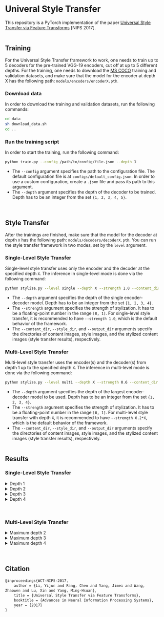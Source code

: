 # Univeral Style Transfer

This repository is a PyTorch implementation of the paper [Universal Style Transfer via Feature Transforms](https://proceedings.neurips.cc/paper_files/paper/2017/file/49182f81e6a13cf5eaa496d51fea6406-Paper.pdf) [NIPS 2017].<br><br>

## Training

For the Universal Style Transfer framework to work, one needs to train up to 5 decoders for the pre-trained VGG-19 encoders, cut off at up to 5 different depths. For the training, one needs to download the [MS COCO](https://cocodataset.org/#home) training and validation datasets, and make sure that the model for the encoder at depth X has the following path: `models/encoders/encoderX.pth`.<br>

### Download data

In order to download the training and validation datasets, run the following commands:

```bash
cd data
sh download_data.sh
cd ..
```

### Run the training script

In order to start the training, run the following command:

```bash
python train.py --config /path/to/config/file.json --depth 1
```

* The `--config` argument specifies the path to the configuration file. The default configuration file is at `configs/default_config.json`. In order to use a custom configuration, create a `.json` file and pass its path to this argument.
* The `--depth` argument specifies the depth of the decoder to be trained. Depth has to be an integer from the set `{1, 2, 3, 4, 5}`.<br><br><br>

## Style Transfer

After the trainings are finished, make sure that the model for the decoder at depth `X` has the following path: `models/decoders/decoderX.pth`. You can run the style transfer framework in two modes, set by the `level` argument.

### Single-Level Style Transfer

Single-level style transfer uses only the encoder and the decoder at the specified depth `X`. The inference in single-level mode is done via the following command:

```bash
python stylize.py --level single --depth X --strength 1.0 --content_dir /path/to/content/directory --style_dir /path/to/style/directory --output_dir /path/to/output/directory
```

* The `--depth` argument specifies the depth of the single encoder-decoder model. Depth has to be an integer from the set `{1, 2, 3, 4}`.
* The `--strength` argument specifies the strength of stylization. It has to be a floating-point number in the range `[0, 1]`. For single-level style transfer, it is recommended to have `--strength 1.0`, which is the default behavior of the framework.
* The `--content_dir`, `--style_dir`, and `--output_dir` arguments specify the directories of content images, style images, and the stylized content images (style transfer results), respectively.

### Multi-Level Style Transfer

Multi-level style transfer uses the encoder(s) and the decoder(s) from depth 1 up to the specified depth `X`. The inference in multi-level mode is done via the following command:

```bash
python stylize.py --level multi --depth X --strength 0.6 --content_dir /path/to/content/directory --style_dir /path/to/style/directory --output_dir /path/to/output/directory
```

* The `--depth` argument specifies the depth of the largest encoder-decoder model to be used. Depth has to be an integer from the set `{1, 2, 3, 4}`.
* The `--strength` argument specifies the strength of stylization. It has to be a floating-point number in the range `[0, 1]`. For multi-level style transfer with depth `X`, it is recommended to have `--strength 0.2*X`, which is the default behavior of the framework.
* The `--content_dir`, `--style_dir`, and `--output_dir` arguments specify the directories of content images, style images, and the stylized content images (style transfer results), respectively.<br><br>

## Results

### Single-Level Style Transfer

<details>
<summary>Depth 1</summary>
<br>
<table class="center">
<tr>
  <td width=25% align="center"></td>
  <td width=25% align="center"><img src="data/contents/face.jpg" raw=true></td>
  <td width=25% align="center"><img src="data/contents/in1.jpg" raw=true></td>
  <td width=25% align="center"><img src="data/contents/in4.jpg" raw=true></td>
</tr>
<tr>
  <td width=25% align="center"><img src="data/styles/brick.jpg" raw=true></td>
  <td width=25% align="center"><img src="results/single-level/depth-1/style_brick/face.png" raw=true></td>
  <td width=25% align="center"><img src="results/single-level/depth-1/style_brick/in1.png" raw=true></td>
  <td width=25% align="center"><img src="results/single-level/depth-1/style_brick/in4.png" raw=true></td>
</tr>
<tr>
  <td width=25% align="center"><img src="data/styles/in1.jpg" raw=true></td>
  <td width=25% align="center"><img src="results/single-level/depth-1/style_in1/face.png" raw=true></td>
  <td width=25% align="center"><img src="results/single-level/depth-1/style_in1/in1.png" raw=true></td>
  <td width=25% align="center"><img src="results/single-level/depth-1/style_in1/in4.png" raw=true></td>
</tr>
<tr>
  <td width=25% align="center"><img src="data/styles/tiger.jpg" raw=true></td>
  <td width=25% align="center"><img src="results/single-level/depth-1/style_tiger/face.png" raw=true></td>
  <td width=25% align="center"><img src="results/single-level/depth-1/style_tiger/in1.png" raw=true></td>
  <td width=25% align="center"><img src="results/single-level/depth-1/style_tiger/in4.png" raw=true></td>
</tr>  
</table>
</details>
<details>
<summary>Depth 2</summary>
<br>
<table class="center">
<tr>
  <td width=25% align="center"></td>
  <td width=25% align="center"><img src="data/contents/face.jpg" raw=true></td>
  <td width=25% align="center"><img src="data/contents/in1.jpg" raw=true></td>
  <td width=25% align="center"><img src="data/contents/in4.jpg" raw=true></td>
</tr>
<tr>
  <td width=25% align="center"><img src="data/styles/brick.jpg" raw=true></td>
  <td width=25% align="center"><img src="results/single-level/depth-2/style_brick/face.png" raw=true></td>
  <td width=25% align="center"><img src="results/single-level/depth-2/style_brick/in1.png" raw=true></td>
  <td width=25% align="center"><img src="results/single-level/depth-2/style_brick/in4.png" raw=true></td>
</tr>
<tr>
  <td width=25% align="center"><img src="data/styles/in1.jpg" raw=true></td>
  <td width=25% align="center"><img src="results/single-level/depth-2/style_in1/face.png" raw=true></td>
  <td width=25% align="center"><img src="results/single-level/depth-2/style_in1/in1.png" raw=true></td>
  <td width=25% align="center"><img src="results/single-level/depth-2/style_in1/in4.png" raw=true></td>
</tr>
<tr>
  <td width=25% align="center"><img src="data/styles/tiger.jpg" raw=true></td>
  <td width=25% align="center"><img src="results/single-level/depth-2/style_tiger/face.png" raw=true></td>
  <td width=25% align="center"><img src="results/single-level/depth-2/style_tiger/in1.png" raw=true></td>
  <td width=25% align="center"><img src="results/single-level/depth-2/style_tiger/in4.png" raw=true></td>
</tr>  
</table>
</details>
<details>
<summary>Depth 3</summary>
<br>
<table class="center">
<tr>
  <td width=25% align="center"></td>
  <td width=25% align="center"><img src="data/contents/face.jpg" raw=true></td>
  <td width=25% align="center"><img src="data/contents/in1.jpg" raw=true></td>
  <td width=25% align="center"><img src="data/contents/in4.jpg" raw=true></td>
</tr>
<tr>
  <td width=25% align="center"><img src="data/styles/brick.jpg" raw=true></td>
  <td width=25% align="center"><img src="results/single-level/depth-3/style_brick/face.png" raw=true></td>
  <td width=25% align="center"><img src="results/single-level/depth-3/style_brick/in1.png" raw=true></td>
  <td width=25% align="center"><img src="results/single-level/depth-3/style_brick/in4.png" raw=true></td>
</tr>
<tr>
  <td width=25% align="center"><img src="data/styles/in1.jpg" raw=true></td>
  <td width=25% align="center"><img src="results/single-level/depth-3/style_in1/face.png" raw=true></td>
  <td width=25% align="center"><img src="results/single-level/depth-3/style_in1/in1.png" raw=true></td>
  <td width=25% align="center"><img src="results/single-level/depth-3/style_in1/in4.png" raw=true></td>
</tr>
<tr>
  <td width=25% align="center"><img src="data/styles/tiger.jpg" raw=true></td>
  <td width=25% align="center"><img src="results/single-level/depth-3/style_tiger/face.png" raw=true></td>
  <td width=25% align="center"><img src="results/single-level/depth-3/style_tiger/in1.png" raw=true></td>
  <td width=25% align="center"><img src="results/single-level/depth-3/style_tiger/in4.png" raw=true></td>
</tr>  
</table>
</details>
<details>
<summary>Depth 4</summary>
<br>
<table class="center">
<tr>
  <td width=25% align="center"></td>
  <td width=25% align="center"><img src="data/contents/face.jpg" raw=true></td>
  <td width=25% align="center"><img src="data/contents/in1.jpg" raw=true></td>
  <td width=25% align="center"><img src="data/contents/in4.jpg" raw=true></td>
</tr>
<tr>
  <td width=25% align="center"><img src="data/styles/brick.jpg" raw=true></td>
  <td width=25% align="center"><img src="results/single-level/depth-4/style_brick/face.png" raw=true></td>
  <td width=25% align="center"><img src="results/single-level/depth-4/style_brick/in1.png" raw=true></td>
  <td width=25% align="center"><img src="results/single-level/depth-4/style_brick/in4.png" raw=true></td>
</tr>
<tr>
  <td width=25% align="center"><img src="data/styles/in1.jpg" raw=true></td>
  <td width=25% align="center"><img src="results/single-level/depth-4/style_in1/face.png" raw=true></td>
  <td width=25% align="center"><img src="results/single-level/depth-4/style_in1/in1.png" raw=true></td>
  <td width=25% align="center"><img src="results/single-level/depth-4/style_in1/in4.png" raw=true></td>
</tr>
<tr>
  <td width=25% align="center"><img src="data/styles/tiger.jpg" raw=true></td>
  <td width=25% align="center"><img src="results/single-level/depth-4/style_tiger/face.png" raw=true></td>
  <td width=25% align="center"><img src="results/single-level/depth-4/style_tiger/in1.png" raw=true></td>
  <td width=25% align="center"><img src="results/single-level/depth-4/style_tiger/in4.png" raw=true></td>
</tr>  
</table>
</details><br><br>

### Multi-Level Style Transfer

<details>
<summary>Maximum depth 2</summary>
<br>
<table class="center">
<tr>
  <td width=25% align="center"></td>
  <td width=25% align="center"><img src="data/contents/face.jpg" raw=true></td>
  <td width=25% align="center"><img src="data/contents/in1.jpg" raw=true></td>
  <td width=25% align="center"><img src="data/contents/in4.jpg" raw=true></td>
</tr>
<tr>
  <td width=25% align="center"><img src="data/styles/brick.jpg" raw=true></td>
  <td width=25% align="center"><img src="results/multi-level/depth-2/style_brick/face.png" raw=true></td>
  <td width=25% align="center"><img src="results/multi-level/depth-2/style_brick/in1.png" raw=true></td>
  <td width=25% align="center"><img src="results/multi-level/depth-2/style_brick/in4.png" raw=true></td>
</tr>
<tr>
  <td width=25% align="center"><img src="data/styles/in1.jpg" raw=true></td>
  <td width=25% align="center"><img src="results/multi-level/depth-2/style_in1/face.png" raw=true></td>
  <td width=25% align="center"><img src="results/multi-level/depth-2/style_in1/in1.png" raw=true></td>
  <td width=25% align="center"><img src="results/multi-level/depth-2/style_in1/in4.png" raw=true></td>
</tr>
<tr>
  <td width=25% align="center"><img src="data/styles/tiger.jpg" raw=true></td>
  <td width=25% align="center"><img src="results/multi-level/depth-2/style_tiger/face.png" raw=true></td>
  <td width=25% align="center"><img src="results/multi-level/depth-2/style_tiger/in1.png" raw=true></td>
  <td width=25% align="center"><img src="results/multi-level/depth-2/style_tiger/in4.png" raw=true></td>
</tr>  
</table>
</details>
<details>
<summary>Maximum depth 3</summary>
<br>
<table class="center">
<tr>
  <td width=25% align="center"></td>
  <td width=25% align="center"><img src="data/contents/face.jpg" raw=true></td>
  <td width=25% align="center"><img src="data/contents/in1.jpg" raw=true></td>
  <td width=25% align="center"><img src="data/contents/in4.jpg" raw=true></td>
</tr>
<tr>
  <td width=25% align="center"><img src="data/styles/brick.jpg" raw=true></td>
  <td width=25% align="center"><img src="results/multi-level/depth-3/style_brick/face.png" raw=true></td>
  <td width=25% align="center"><img src="results/multi-level/depth-3/style_brick/in1.png" raw=true></td>
  <td width=25% align="center"><img src="results/multi-level/depth-3/style_brick/in4.png" raw=true></td>
</tr>
<tr>
  <td width=25% align="center"><img src="data/styles/in1.jpg" raw=true></td>
  <td width=25% align="center"><img src="results/multi-level/depth-3/style_in1/face.png" raw=true></td>
  <td width=25% align="center"><img src="results/multi-level/depth-3/style_in1/in1.png" raw=true></td>
  <td width=25% align="center"><img src="results/multi-level/depth-3/style_in1/in4.png" raw=true></td>
</tr>
<tr>
  <td width=25% align="center"><img src="data/styles/tiger.jpg" raw=true></td>
  <td width=25% align="center"><img src="results/multi-level/depth-3/style_tiger/face.png" raw=true></td>
  <td width=25% align="center"><img src="results/multi-level/depth-3/style_tiger/in1.png" raw=true></td>
  <td width=25% align="center"><img src="results/multi-level/depth-3/style_tiger/in4.png" raw=true></td>
</tr>  
</table>
</details>
<details>
<summary>Maximum depth 4</summary>
<br>
<table class="center">
<tr>
  <td width=25% align="center"></td>
  <td width=25% align="center"><img src="data/contents/face.jpg" raw=true></td>
  <td width=25% align="center"><img src="data/contents/in1.jpg" raw=true></td>
  <td width=25% align="center"><img src="data/contents/in4.jpg" raw=true></td>
</tr>
<tr>
  <td width=25% align="center"><img src="data/styles/brick.jpg" raw=true></td>
  <td width=25% align="center"><img src="results/multi-level/depth-4/style_brick/face.png" raw=true></td>
  <td width=25% align="center"><img src="results/multi-level/depth-4/style_brick/in1.png" raw=true></td>
  <td width=25% align="center"><img src="results/multi-level/depth-4/style_brick/in4.png" raw=true></td>
</tr>
<tr>
  <td width=25% align="center"><img src="data/styles/in1.jpg" raw=true></td>
  <td width=25% align="center"><img src="results/multi-level/depth-4/style_in1/face.png" raw=true></td>
  <td width=25% align="center"><img src="results/multi-level/depth-4/style_in1/in1.png" raw=true></td>
  <td width=25% align="center"><img src="results/multi-level/depth-4/style_in1/in4.png" raw=true></td>
</tr>
<tr>
  <td width=25% align="center"><img src="data/styles/tiger.jpg" raw=true></td>
  <td width=25% align="center"><img src="results/multi-level/depth-4/style_tiger/face.png" raw=true></td>
  <td width=25% align="center"><img src="results/multi-level/depth-4/style_tiger/in1.png" raw=true></td>
  <td width=25% align="center"><img src="results/multi-level/depth-4/style_tiger/in4.png" raw=true></td>
</tr>  
</table>
</details><br><br>

## Citation

```
@inproceedings{WCT-NIPS-2017,
    author = {Li, Yijun and Fang, Chen and Yang, Jimei and Wang, Zhaowen and Lu, Xin and Yang, Ming-Hsuan},
    title = {Universal Style Transfer via Feature Transforms},
    booktitle = {Advances in Neural Information Processing Systems},
    year = {2017}
}
```
